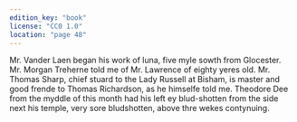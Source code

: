 ```yaml
---
edition_key: "book"
license: "CC0 1.0"
location: "page 48"
---
```

Mr. Vander Laen began
his work of luna, five myle sowth from Glocester. Mr. Morgan
Treherne told me of Mr. Lawrence of eighty yeres old. Mr.
Thomas Sharp, chief stuard to the Lady Russell at Bisham, is
master and good frende to Thomas Richardson, as he himselfe
told me. Theodore Dee from the myddle of this month had his
left ey blud-shotten from the side next his temple, very sore
bludshotten, above thre wekes contynuing.
